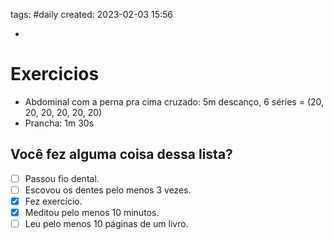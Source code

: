 tags: #daily 
created: 2023-02-03 15:56

- 

# Exercicios
- Abdominal com a perna pra cima cruzado: 5m descanço, 6 séries = (20, 20, 20, 20, 20, 20)
- Prancha: 1m 30s

## Você fez alguma coisa dessa lista?
- [ ] Passou fio dental.
- [ ] Escovou os dentes pelo menos 3 vezes.
- [x] Fez exercício.
- [x] Meditou pelo menos 10 minutos.
- [ ] Leu pelo menos 10 páginas de um livro.